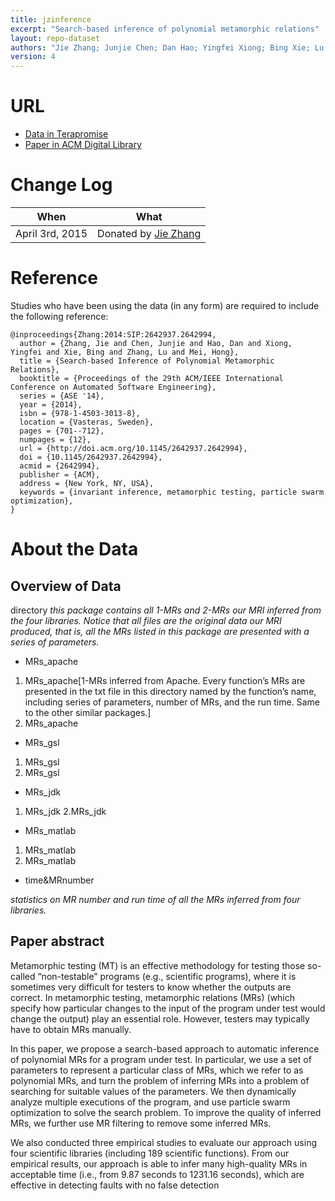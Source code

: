 ```yaml
---
title: jzinference
excerpt: "Search-based inference of polynomial metamorphic relations"
layout: repo-dataset
authors: "Jie Zhang; Junjie Chen; Dan Hao; Yingfei Xiong; Bing Xie; Lu Zhang; Hong Mei"
version: 4
---
```


# URL

* [Data in Terapromise](https://terapromise.csc.ncsu.edu/!/#repo/view/head/other/jzinference)
* [Paper in ACM Digital Library](http://dl.acm.org/citation.cfm?id=2642994)

# Change Log

When | What
---- | ----
 April 3rd, 2015 | Donated by [Jie Zhang](/repo/people/data-donors/promise4.html)

# Reference

Studies who have been using the data (in any form) are required to include the following reference:

```
@inproceedings{Zhang:2014:SIP:2642937.2642994,
  author = {Zhang, Jie and Chen, Junjie and Hao, Dan and Xiong, Yingfei and Xie, Bing and Zhang, Lu and Mei, Hong},
  title = {Search-based Inference of Polynomial Metamorphic Relations},
  booktitle = {Proceedings of the 29th ACM/IEEE International Conference on Automated Software Engineering},
  series = {ASE '14},
  year = {2014},
  isbn = {978-1-4503-3013-8},
  location = {Vasteras, Sweden},
  pages = {701--712},
  numpages = {12},
  url = {http://doi.acm.org/10.1145/2642937.2642994},
  doi = {10.1145/2642937.2642994},
  acmid = {2642994},
  publisher = {ACM},
  address = {New York, NY, USA},
  keywords = {invariant inference, metamorphic testing, particle swarm optimization},
}
```

# About the Data

## Overview of Data

directory
*this package contains all 1-MRs and 2-MRs our MRI inferred from the four libraries. Notice that all files are the original data our MRI produced, that is, all the MRs listed in this package are presented with a series of parameters.*
* MRs_apache
 1. MRs_apache[1-MRs inferred from Apache. Every function’s MRs are presented in the txt file in this directory named by the function’s name, including series of parameters, number of MRs, and the run time. Same to the other similar packages.]
 2. MRs_apache
* MRs_gsl
 1. MRs_gsl
 2. MRs_gsl
* MRs_jdk
 1. MRs_jdk
 2.MRs_jdk
* MRs_matlab
 1. MRs_matlab
 2. MRs_matlab
* time&MRnumber

*statistics on MR number and run time of all the MRs inferred from four libraries.*

## Paper abstract

Metamorphic testing (MT) is an effective methodology for testing those so-called “non-testable” programs (e.g., scientific programs), where it is sometimes very difficult for testers to know whether the outputs are correct. In metamorphic testing, metamorphic relations (MRs) (which specify how particular changes to the input of the program under test would change the output) play an essential role. However, testers may typically have to obtain MRs manually.

In this paper, we propose a search-based approach to automatic inference of polynomial MRs for a program under test. In particular, we use a set of parameters to represent a particular class of MRs, which we refer to as polynomial MRs, and turn the problem of inferring MRs into a problem of searching for suitable values of the parameters. We then dynamically analyze multiple executions of the program, and use particle swarm optimization to solve the search problem. To improve the quality of inferred MRs, we further use MR filtering to remove some inferred MRs.

We also conducted three empirical studies to evaluate our approach using four scientific libraries (including 189 scientific functions). From our empirical results, our approach is able to infer many high-quality MRs in acceptable time (i.e., from 9.87 seconds to 1231.16 seconds), which are effective in detecting faults with no false detection
